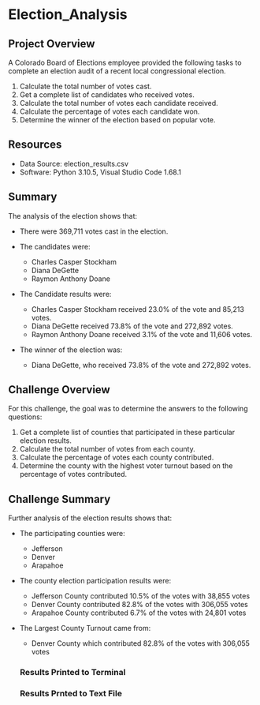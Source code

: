 # Election_Analysis

## Project Overview
A Colorado Board of Elections employee provided the following tasks to complete an election audit of a recent local congressional election.

1. Calculate the total number of votes cast.
2. Get a complete list of candidates who received votes.
3. Calculate the total number of votes each candidate received.
4. Calculate the percentage of votes each candidate won.
5. Determine the winner of the election based on popular vote.

## Resources
- Data Source: election_results.csv
- Software: Python 3.10.5,  Visual Studio Code 1.68.1

## Summary
The analysis of the election shows that:

- There were 369,711 votes cast in the election.

- The candidates were:
 
  - Charles Casper Stockham
  - Diana DeGette
  - Raymon Anthony Doane
  
- The Candidate results were:

  - Charles Casper Stockham received 23.0% of the vote and 85,213 votes.
  - Diana DeGette received 73.8% of the vote and 272,892 votes.
  - Raymon Anthony Doane received 3.1% of the vote and 11,606 votes.
  
- The winner of the election was:

  - Diana DeGette, who received 73.8% of the vote and 272,892 votes.
  
## Challenge Overview
For this challenge, the goal was to determine the answers to the following questions:

1. Get a complete list of counties that participated in these particular election results.
2. Calculate the total number of votes from each county.
3. Calculate the percentage of votes each county contributed.
4. Determine the county with the highest voter turnout based on the percentage of votes contributed.

## Challenge Summary
Further analysis of the election results shows that:

- The participating counties were:

  - Jefferson
  - Denver
  - Arapahoe

- The county election participation results were:

  - Jefferson County contributed 10.5% of the votes with 38,855 votes
  - Denver County contributed 82.8% of the votes with 306,055 votes
  - Arapahoe County contributed 6.7% of the votes with 24,801 votes

- The Largest County Turnout came from:
  
  - Denver County which contributed 82.8% of the votes with 306,055 votes
  
  ### Results Printed to Terminal
  
  
  ### Results Prnted to Text File
  
